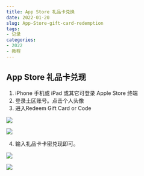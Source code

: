 ```yaml
---
title: App Store 礼品卡兑换
date: 2022-01-20
slug: App-Store-gift-card-redemption
tags:
- 记录
categories:
- 2022
- 教程
---
```


## App Store 礼品卡兑现

1. iPhone 手机或 iPad 或其它可登录 Apple Store 终端
2. 登录土区账号。点击个人头像
3. 进入Redeem Gift Card or Code

![](https://qn.chenzqi.cn/blog/202305151215323.png)

![](https://qn.chenzqi.cn/blog/202305151215706.png)

4. 输入礼品卡卡密兑现即可。

![](https://qn.chenzqi.cn/blog/202305151216940.png)

![](https://qn.chenzqi.cn/blog/202305151216908.png)


